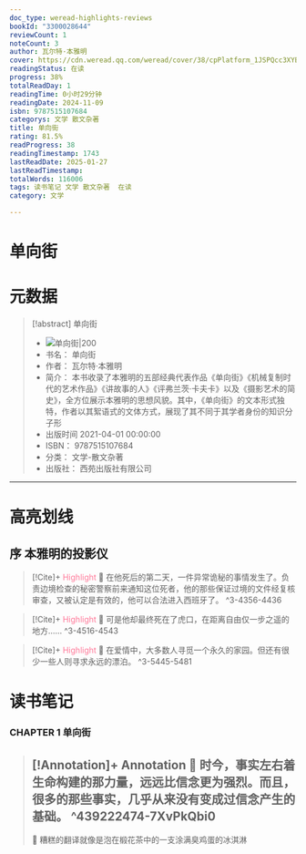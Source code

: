 ```yaml
---
doc_type: weread-highlights-reviews
bookId: "3300028644"
reviewCount: 1
noteCount: 3
author: 瓦尔特·本雅明
cover: https://cdn.weread.qq.com/weread/cover/38/cpPlatform_1JSPQcc3XYBDBMexrUQ9FE/t7_cpPlatform_1JSPQcc3XYBDBMexrUQ9FE.jpg
readingStatus: 在读
progress: 38%
totalReadDay: 1
readingTime: 0小时29分钟
readingDate: 2024-11-09
isbn: 9787515107684
categorys: 文学 散文杂著
title: 单向街
rating: 81.5%
readProgress: 38
readingTimestamp: 1743
lastReadDate: 2025-01-27
lastReadTimestamp: 
totalWords: 116006
tags: 读书笔记 文学 散文杂著  在读
category: 文学

---
```


# 单向街

# 元数据
> [!abstract] 单向街
> - ![ 单向街|200](https://cdn.weread.qq.com/weread/cover/38/cpPlatform_1JSPQcc3XYBDBMexrUQ9FE/t7_cpPlatform_1JSPQcc3XYBDBMexrUQ9FE.jpg)
> - 书名： 单向街
> - 作者： 瓦尔特·本雅明
> - 简介： 本书收录了本雅明的五部经典代表作品《单向街》《机械复制时代的艺术作品》《讲故事的人》《评弗兰茨·卡夫卡》以及《摄影艺术的简史》，全方位展示本雅明的思想风貌。其中，《单向街》的文本形式独特，作者以其絮语式的文体方式，展现了其不同于其学者身份的知识分子形
> - 出版时间 2021-04-01 00:00:00
> - ISBN： 9787515107684
> - 分类： 文学-散文杂著
> - 出版社： 西苑出版社有限公司



---

# 高亮划线

## 序 本雅明的投影仪

> [!Cite]+ <span style="color: #ff7898;">Highlight</span>
> 📌 在他死后的第二天，一件异常诡秘的事情发生了。负责边境检查的秘密警察前来通知这位死者，他的那些保证过境的文件经复核审查，又被认定是有效的，他可以合法进入西班牙了。
> ^3-4356-4436

> [!Cite]+ <span style="color: #ff7898;">Highlight</span>
> 📌 可是他却最终死在了虎口，在距离自由仅一步之遥的地方……
> ^3-4516-4543

> [!Cite]+ <span style="color: #ff7898;">Highlight</span>
> 📌 在爱情中，大多数人寻觅一个永久的家园。但还有很少一些人则寻求永远的漂泊。
> ^3-5445-5481
# 读书笔记

### CHAPTER 1 单向街

> [!Annotation]+ <span style="color: ;">Annotation</span>
> 📌 时今，事实左右着生命构建的那力量，远远比信念更为强烈。而且，很多的那些事实，几乎从来没有变成过信念产生的基础。 
> ^439222474-7XvPkQbi0
> ---
> 💭 糟糕的翻译就像是泡在椴花茶中的一支涂满臭鸡蛋的冰淇淋

